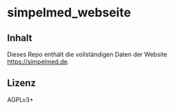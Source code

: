 # simpelmed_webseite

## Inhalt

Dieses Repo enthält die vollständigen Daten der Website https://simpelmed.de.

## Lizenz

AGPLv3+
